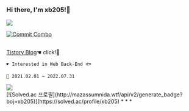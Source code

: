 ### Hi there, I'm xb205!👋
<div text-align="center">
    <a href="https://github.com/devxb/CommitCombo"> <img src="http://commitcombo.com/logo"/></a>
</div>

[![Commit Combo](http://commitcombo.com/get?user=Devxb&theme=Sunset-mini)](https://github.com/devxb/CommitCombo)

<h2></h2>
<a href="https://dlwnsdud205.tistory.com" target="_blank">Tistory Blog</a>☚ click!🐒

    ☛ Interested in Web Back-End 🐟   

    🌱 2021.02.01 ~ 2022.07.31
    
 <!--<img src = "http://img.shields.io/badge/-black?style=flat&logo=JavaScript"/><img src = "http://img.shields.io/badge/-black?style=flat&logo=HTML5"><img src = "http://img.shields.io/badge/-black?style=flat&logo=CSS3"><img src = "http://img.shields.io/badge/-black?style=flat&logo=Java"><img src = "http://img.shields.io/badge/-black?style=flat&logo=Swift">--><img src = "http://img.shields.io/badge/-black?style=flat&logo=Java">

<!--![Anurag's github stats](https://github-readme-stats.vercel.app/api?username=dlwnsdud205&show_icons=true&theme=blue-green) -->
<br>
[![Solved.ac 프로필](http://mazassumnida.wtf/api/v2/generate_badge?boj=xb205)](https://solved.ac/profile/xb205)
* * *
<!--
**dlwnsdud205/dlwnsdud205** is a ✨ _special_ ✨ repository because its `README.md` (this file) appears on your GitHub profile.

Here are some ideas to get you started:

- 🔭 I’m currently working on ...
- 🌱 I’m currently learning ...
- 👯 I’m looking to collaborate on ...
- 🤔 I’m looking for help with ...
- 💬 Ask me about ...
- 📫 How to reach me: ...
- 😄 Pronouns: ...
- ⚡ Fun fact: ...
-->
